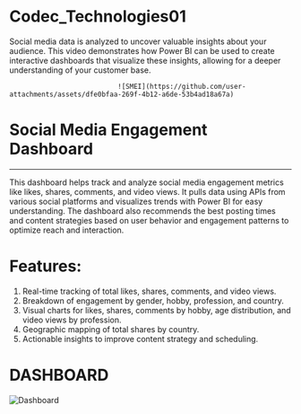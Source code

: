 # Codec_Technologies01
Social media data is analyzed to uncover valuable insights about your audience. This video demonstrates how Power BI can be used to create interactive dashboards that visualize these insights, allowing for a deeper understanding of your customer base.






                               ![SMEI](https://github.com/user-attachments/assets/dfe0bfaa-269f-4b12-a6de-53b4ad18a67a)









# Social Media Engagement Dashboard
---------------------------------
This dashboard helps track and analyze social media engagement metrics like likes, shares, comments, and video views. It pulls data using APIs from various social platforms and visualizes trends with Power BI for easy understanding. The dashboard also recommends the best posting times and content strategies based on user behavior and engagement patterns to optimize reach and interaction.

# Features:
1. Real-time tracking of total likes, shares, comments, and video views.
2. Breakdown of engagement by gender, hobby, profession, and country.
3. Visual charts for likes, shares, comments by hobby, age distribution, and video views by profession.
4. Geographic mapping of total shares by country.
5. Actionable insights to improve content strategy and scheduling.


# DASHBOARD

![Dashboard](https://github.com/user-attachments/assets/457ba732-e777-47f7-8bdf-a7cb61199d74)
